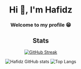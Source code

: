 
<h1 align="center">Hi 👋, I'm Hafidz</h1>
<h3 align="center">Welcome to my profile 😁</h3>

<div align="center">
  
## Stats

[![GitHub Streak](https://github-readme-streak-stats.herokuapp.com?user=mabdulhafidz&theme=calm&hide_border=true)](https://git.io/streak-stats)

![Hafidz GitHub stats](https://github-readme-stats.vercel.app/api?username=mabdulhafidz&show_icons=true&theme=calm)
![Top Langs](https://github-readme-stats.vercel.app/api/top-langs/?username=mabdulhafidz&layout=compact&theme=calm)

</div>
